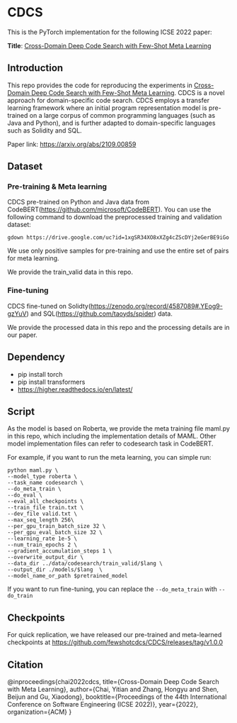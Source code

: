 # CDCS

This is the PyTorch implementation for the following ICSE 2022 paper:

**Title**: [Cross-Domain Deep Code Search with Few-Shot Meta Learning](https://arxiv.org/abs/2201.00150)

## Introduction

This repo provides the code for reproducing the experiments in [Cross-Domain Deep Code Search with Few-Shot Meta Learning](https://arxiv.org/abs/2201.00150).
CDCS is a novel approach for domain-specific code search. CDCS employs a transfer learning framework where an initial program representation model is pre-trained on a large corpus of common programming languages (such as Java and Python), and is further adapted to domain-specific languages such as Solidity and SQL. 

Paper link: https://arxiv.org/abs/2109.00859

## Dataset

### Pre-training & Meta learning

CDCS pre-trained on Python and Java data from CodeBERT(https://github.com/microsoft/CodeBERT).
You can use the following command to download the preprocessed training and validation dataset: 

```
gdown https://drive.google.com/uc?id=1xgSR34XO8xXZg4cZScDYj2eGerBE9iGo  
```

We use only positive samples for pre-training and use the entire set of pairs for meta learning.

We provide the train_valid data in this repo.

### Fine-tuning

CDCS fine-tuned on Solidty(https://zenodo.org/record/4587089#.YEog9-gzYuV) and SQL(https://github.com/taoyds/spider) data. 

We provide the processed data in this repo and the processing details are in our paper.

## Dependency
* pip install torch
* pip install transformers
* https://higher.readthedocs.io/en/latest/

## Script
As the model is based on Roberta, we provide the meta training file maml.py in this repo, which including the implementation details of MAML.
Other model implementation files can refer to codesearch task in CodeBERT.


For example, if you want to run the meta learning, you can simple run:
```
python maml.py \
--model_type roberta \
--task_name codesearch \
--do_meta_train \
--do_eval \
--eval_all_checkpoints \
--train_file train.txt \
--dev_file valid.txt \
--max_seq_length 256\
--per_gpu_train_batch_size 32 \
--per_gpu_eval_batch_size 32 \
--learning_rate 1e-5 \
--num_train_epochs 2 \
--gradient_accumulation_steps 1 \
--overwrite_output_dir \
--data_dir ../data/codesearch/train_valid/$lang \
--output_dir ./models/$lang  \
--model_name_or_path $pretrained_model
```

If you want to run fine-tuning, you can replace the `--do_meta_train` with `--do_train`

## Checkpoints

For quick replication, we have released our pre-trained and meta-learned checkpoints at
https://github.com/fewshotcdcs/CDCS/releases/tag/v1.0.0

## Citation

@inproceedings{chai2022cdcs,
title={Cross-Domain Deep Code Search with Meta Learning},
author={Chai, Yitian and Zhang, Hongyu and Shen, Beijun and Gu, Xiaodong},
booktitle={Proceedings of the 44th International Conference on Software Engineering (ICSE 2022)},
year={2022},
organization={ACM}
}


